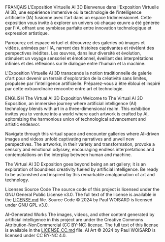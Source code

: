 FRANÇAIS
L'Exposition Virtuelle AI 3D
Bienvenue dans l'Exposition Virtuelle AI 3D, une expérience immersive où la technologie de l'intelligence artificielle (IA) fusionne avec l'art dans un espace tridimensionnel. Cette exposition vous invite à explorer un univers où chaque œuvre a été générée par l'IA, offrant une symbiose parfaite entre innovation technologique et expression artistique.

Parcourez cet espace virtuel et découvrez des galeries où images et vidéos, animées par l'IA, narrent des histoires captivantes et révèlent des perspectives inédites. Les œuvres, dans leur diversité et évolution, stimulent un voyage sensoriel et émotionnel, éveillant des interprétations infinies et des réflexions sur le dialogue entre l'humain et la machine.

L'Exposition Virtuelle AI 3D transcende la notion traditionnelle de galerie d'art pour devenir un terrain d'exploration de la créativité sans limites, propulsée par l'intelligence artificielle. Préparez-vous à être ébloui et inspiré par cette extraordinaire rencontre entre art et technologie.

ENGLISH
The Virtual AI 3D Exposition
Welcome to The Virtual AI 3D Exposition, an immersive journey where artificial intelligence (AI) technology blends with art in a three-dimensional realm. This exhibition invites you to venture into a world where each artwork is crafted by AI, epitomizing the harmonious union of technological advancement and artistic endeavor.

Navigate through this virtual space and encounter galleries where AI-driven images and videos unfold captivating narratives and unveil new perspectives. The artworks, in their variety and transformation, provoke a sensory and emotional odyssey, encouraging endless interpretations and contemplations on the interplay between human and machine.

The Virtual AI 3D Exposition goes beyond being an art gallery; it is an exploration of boundless creativity fueled by artificial intelligence. Be ready to be astonished and inspired by this remarkable amalgamation of art and technology.

Licenses
Source Code
The source code of this project is licensed under the GNU General Public License v3.0. The full text of the license is available in the [LICENSE.md](LICENSE.md) file.
Source Code © 2024 by Paul WOISARD is licensed under GNU GPL v3.0.

AI-Generated Works
The images, videos, and other content generated by artificial intelligence in this project are under the Creative Commons Attribution-NonCommercial (CC BY-NC) license. The full text of this license is available in the [LICENSE_CC.md](LICENSE_CC.md) file.
AI Art © 2024 by Paul WOISARD is licensed under CC BY-NC 4.0.
